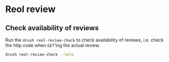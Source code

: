 # Reol review

## Check availability of reviews

Run the `drush reol-review-check` to check availability of reviews, i.e. check
the http code when `GET`'ing the actual review.

```sh
drush reol-review-check --help
```
